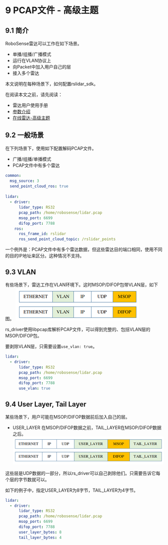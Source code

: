 # 9 PCAP文件 - 高级主题



## 9.1 简介

RoboSense雷达可以工作在如下场景。
+ 单播/组播/广播模式
+ 运行在VLAN协议上
+ 向Packet中加入用户自己的层
+ 接入多个雷达

本文说明在每种场景下，如何配置rslidar_sdk。

在阅读本文之前，请先阅读：
+ 雷达用户使用手册
+ [参数介绍](../intro/02_parameter_intro_CN.md) 
+ [在线雷达-高级主题](./07_online_lidar_advanced_topics_CN.md)



## 9.2 一般场景

在下列场景下，使用如下配置解码PCAP文件。
+ 广播/组播/单播模式
+ PCAP文件中有多个雷达

```yaml
common:
  msg_source: 3
  send_point_cloud_ros: true

lidar:
  - driver:
      lidar_type: RS32
      pcap_path: /home/robosense/lidar.pcap
      msop_port: 6699
      difop_port: 7788
    ros:
      ros_frame_id: rslidar           
      ros_send_point_cloud_topic: /rslidar_points     
```

一个例外是：PCAP文件中有多个雷达数据，但这些雷达目的端口相同，使用不同的目的IP地址来区分。这种情况不支持。



## 9.3 VLAN

有些场景下，雷达工作在VLAN环境下。这时MSOP/DIFOP包带VLAN层，如下图。
![](./img/07_06_vlan_layer.png)

rs_driver使用libpcap库解析PCAP文件，可以得到完整的、包括VLAN层的MSOP/DIFOP包。

要剥除VLAN层，只需要设置`use_vlan: true`。

```yaml
lidar:
  - driver:
      lidar_type: RS32           
      pcap_path: /home/robosense/lidar.pcap
      msop_port: 6699             
      difop_port: 7788
      use_vlan: true
```



## 9.4 User Layer, Tail Layer 

某些场景下，用户可能在MSOP/DIFOP数据前后加入自己的层。
+ USER_LAYER 在MSOP/DIFOP数据之前，TAIL_LAYER在MSOP/DIFOP数据之后。
![](./img/07_08_user_layer.png)

这些层是UDP数据的一部分，所以rs_driver可以自己剥除他们。只需要告诉它每个层的字节数就可以。

如下的例子中，指定USER_LAYER为8字节，TAIL_LAYER为4字节。

```yaml
lidar:
  - driver:
      lidar_type: RS32           
      pcap_path: /home/robosense/lidar.pcap
      msop_port: 6699             
      difop_port: 7788
      user_layer_bytes: 8
      tail_layer_bytes: 4      
```

